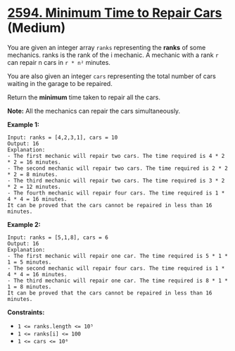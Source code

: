 # [2594. Minimum Time to Repair Cars][link] (Medium)

[link]: https://leetcode.com/problems/minimum-time-to-repair-cars/

You are given an integer array `ranks` representing the **ranks** of some mechanics. ranks is the
rank of the i mechanic. A mechanic with a rank `r` can repair n cars in `r * n²` minutes.

You are also given an integer `cars` representing the total number of cars waiting in the garage to
be repaired.

Return the **minimum** time taken to repair all the cars.

**Note:** All the mechanics can repair the cars simultaneously.

**Example 1:**

```
Input: ranks = [4,2,3,1], cars = 10
Output: 16
Explanation:
- The first mechanic will repair two cars. The time required is 4 * 2 * 2 = 16 minutes.
- The second mechanic will repair two cars. The time required is 2 * 2 * 2 = 8 minutes.
- The third mechanic will repair two cars. The time required is 3 * 2 * 2 = 12 minutes.
- The fourth mechanic will repair four cars. The time required is 1 * 4 * 4 = 16 minutes.
It can be proved that the cars cannot be repaired in less than 16 minutes.
```

**Example 2:**

```
Input: ranks = [5,1,8], cars = 6
Output: 16
Explanation:
- The first mechanic will repair one car. The time required is 5 * 1 * 1 = 5 minutes.
- The second mechanic will repair four cars. The time required is 1 * 4 * 4 = 16 minutes.
- The third mechanic will repair one car. The time required is 8 * 1 * 1 = 8 minutes.
It can be proved that the cars cannot be repaired in less than 16 minutes.
```

**Constraints:**

- `1 <= ranks.length <= 10⁵`
- `1 <= ranks[i] <= 100`
- `1 <= cars <= 10⁶`

